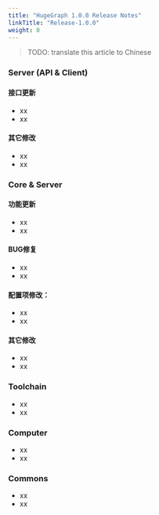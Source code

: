 ```yaml
---
title: "HugeGraph 1.0.0 Release Notes"
linkTitle: "Release-1.0.0"
weight: 0
---
```


> TODO: translate this article to Chinese

### Server (API & Client)

#### 接口更新

- xx
- xx

#### 其它修改

- xx
- xx

### Core & Server

#### 功能更新

- xx
- xx

#### BUG修复

- xx
- xx

#### 配置项修改：

- xx
- xx

#### 其它修改

- xx
- xx

### Toolchain

- xx
- xx

### Computer

- xx
- xx

### Commons

- xx
- xx
